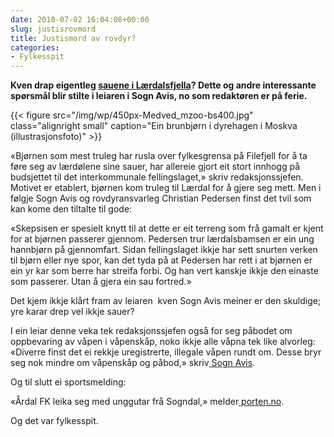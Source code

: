 ```yaml
---
date: 2010-07-02 16:04:08+00:00
slug: justisrovmord
title: Justismord av rovdyr?
categories:
- Fylkesspit
---
```


**Kven drap eigentleg [sauene i Lærdalsfjella](http://sognavismeiner.origo.no/-/bulletin/show/581270_kjapp-visitt)? Dette og andre interessante spørsmål blir stilte i leiaren i Sogn Avis, no som redaktøren er på ferie.**

{{< figure src="/img/wp/450px-Medved_mzoo-bs400.jpg" class="alignright small" caption="Ein brunbjørn i dyrehagen i Moskva (illustrasjonsfoto)" >}}

<!--more-->

«Bjørnen som mest truleg har rusla over fylkesgrensa på Filefjell for å ta føre seg av lærdølene sine sauer, har allereie gjort eit stort innhogg på budsjettet til det interkommunale fellingslaget,» skriv redaksjonssjefen. Motivet er etablert, bjørnen kom truleg til Lærdal for å gjere seg mett. Men i følgje Sogn Avis og rovdyransvarleg Christian Pedersen finst det tvil som kan kome den tiltalte til gode:

«Skepsisen er spesielt knytt til at dette er eit terreng som frå gamalt er kjent for at bjørnen passerer gjennom. Pedersen trur lærdalsbamsen er ein ung hannbjørn på gjennomfart. Sidan fellingslaget ikkje har sett snurten verken til bjørn eller nye spor, kan det tyda på at Pedersen har rett i at bjørnen er ein yr kar som berre har streifa forbi. Og han vert kanskje ikkje den einaste som passerer. Utan å gjera ein sau fortred.»

Det kjem ikkje klårt fram av leiaren  kven Sogn Avis meiner er den skuldige; yre karar drep vel ikkje sauer?

I ein leiar denne veka tek redaksjonssjefen også for seg påbodet om oppbevaring av våpen i våpenskåp, noko ikkje alle våpna tek like alvorleg: «Diverre finst det ei rekkje uregistrerte, illegale våpen rundt om. Desse bryr seg nok mindre om våpenskåp og påbod,» skriv[ Sogn Avis](http://sognavismeiner.origo.no/-/bulletin/show/581274_fornuftig-paabod).

Og til slutt ei sportsmelding:

«Årdal FK leika seg med unggutar frå Sogndal,» melder[ porten.no](http://porten.no/eway/default.aspx?pid=243&trg=Main_5631&Main_5631=5800:76208::0:5647:1:::0:0).

Og det var fylkesspit.
